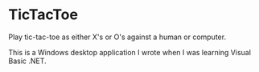 TicTacToe
=========

Play tic-tac-toe as either X's or O's against a human or computer.

This is a Windows desktop application I wrote when I was learning Visual Basic .NET.